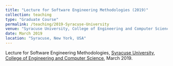 ```yaml
---
title: "Lecture for Software Engineering Methodologies (2019)"
collection: teaching
type: "Graduate Course"
permalink: /teaching/2019-Syracuse-University
venue: "Syracuse University, College of Engineering and Computer Science"
date: March 2019
location: "Syracuse, New York, USA"
---
```


Lecture for Software Engineering Methodologies,
[Syracuse University](https://www.syracuse.edu/), [College of Engineering and Computer Science](https://eng-cs.syr.edu/), March 2019.
